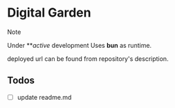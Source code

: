 # Digital Garden

> [!NOTE]
> Under ***active* development
> Uses **bun** as runtime.
>
> deployed url can be found from repository's description.

## Todos

- [ ] update readme.md
